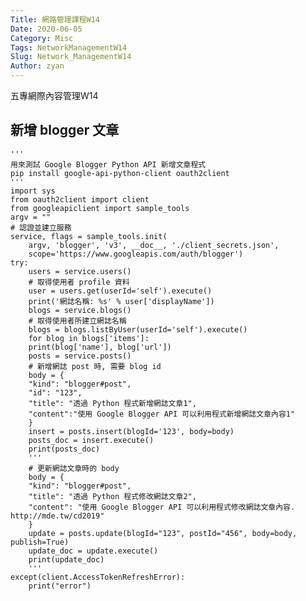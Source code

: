 ```yaml
---
Title: 網路管理課程W14
Date: 2020-06-05
Category: Misc
Tags: NetworkManagementW14
Slug: Network_ManagementW14
Author: zyan
---
```

五專網際內容管理W14
<!-- PELICAN_END_SUMMARY -->
新增 blogger 文章
----
    '''
    用來測試 Google Blogger Python API 新增文章程式
    pip install google-api-python-client oauth2client
    '''
    import sys
    from oauth2client import client
    from googleapiclient import sample_tools
    argv = ""
    # 認證並建立服務
    service, flags = sample_tools.init(
        argv, 'blogger', 'v3', __doc__, './client_secrets.json',
        scope='https://www.googleapis.com/auth/blogger')
    try:
        users = service.users()
        # 取得使用者 profile 資料
        user = users.get(userId='self').execute()
        print('網誌名稱: %s' % user['displayName'])
        blogs = service.blogs()
        # 取得使用者所建立網誌名稱
        blogs = blogs.listByUser(userId='self').execute()
        for blog in blogs['items']:
        print(blog['name'], blog['url'])
        posts = service.posts()
        # 新增網誌 post 時, 需要 blog id
        body = {
        "kind": "blogger#post",
        "id": "123",
        "title": "透過 Python 程式新增網誌文章1",
        "content":"使用 Google Blogger API 可以利用程式新增網誌文章內容1"
        }
        insert = posts.insert(blogId='123', body=body)
        posts_doc = insert.execute()
        print(posts_doc)
        '''
        # 更新網誌文章時的 body
        body = {
        "kind": "blogger#post",
        "title": "透過 Python 程式修改網誌文章2",
        "content": "使用 Google Blogger API 可以利用程式修改網誌文章內容. http://mde.tw/cd2019"
        }
        update = posts.update(blogId="123", postId="456", body=body, publish=True)
        update_doc = update.execute()
        print(update_doc)
        '''
    except(client.AccessTokenRefreshError):
        print("error")
